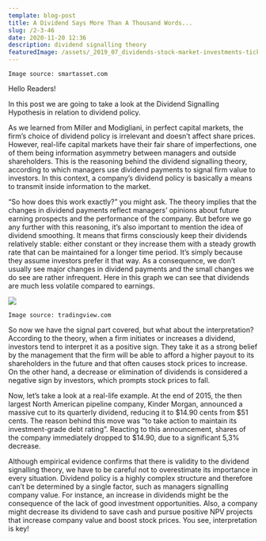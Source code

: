 ```yaml
---
template: blog-post
title: A Dividend Says More Than A Thousand Words...
slug: /2-3-46
date: 2020-11-20 12:36
description: dividend signalling theory
featuredImage: /assets/_2019_07_dividends-stock-market-investments-ticker-3d-illustration-picture-id1160877782.jpg
---
```

`Image source: smartasset.com`



Hello Readers!

In this post we are going to take a look at the Dividend Signalling Hypothesis in relation to dividend policy.

As we learned from Miller and Modigliani, in perfect capital markets, the firm’s choice of dividend policy is irrelevant and doesn’t affect share prices. However, real-life capital markets have their fair share of imperfections, one of them being information asymmetry between managers and outside shareholders. This is the reasoning behind the dividend signalling theory, according to which managers use dividend payments to signal firm value to investors. In this context, a company’s dividend policy is basically a means to transmit inside information to the market.

“So how does this work exactly?” you might ask. The theory implies that the changes in dividend payments reflect managers’ opinions about future earning prospects and the performance of the company. But before we go any further with this reasoning, it’s also important to mention the idea of dividend smoothing. It means that firms consciously keep their dividends relatively stable: either constant or they increase them with a steady growth rate that can be maintained for a longer time period. It’s simply because they assume investors prefer it that way. As a consequence, we don’t usually see major changes in dividend payments and the small changes we do see are rather infrequent. Here in this graph we can see that dividends are much less volatile compared to earnings.

![](https://lh6.googleusercontent.com/ZbrCrAdFYk0tBWAg6YPCzODy5IpTo9QNl-tEEFU9l2HX_0DMDvA9CeQprwOvqnoItytsHQqm3Hz5Oe6u3PnxfoF39UEVHki8EBXCVi5OF71uIRPJug5SVqkJJ8x9gOY9l9EVq-dO)

`Image source: tradingview.com`

So now we have the signal part covered, but what about the interpretation? According to the theory, when a firm initiates or increases a dividend, investors tend to interpret it as a positive sign. They take it as a strong belief by the management that the firm will be able to afford a higher payout to its shareholders in the future and that often causes stock prices to increase. On the other hand, a decrease or elimination of dividends is considered a negative sign by investors, which prompts stock prices to fall.

Now, let’s take a look at a real-life example. At the end of 2015, the then largest North American pipeline company, Kinder Morgan, announced a massive cut to its quarterly dividend, reducing it to $14.90 cents from $51 cents. The reason behind this move was “to take action to maintain its investment-grade debt rating”. Reacting to this announcement, shares of the company immediately dropped to $14.90, due to a significant 5,3% decrease.

Although empirical evidence confirms that there is validity to the dividend signalling theory, we have to be careful not to overestimate its importance in every situation. Dividend policy is a highly complex structure and therefore can’t be determined by a single factor, such as managers signalling company value. For instance, an increase in dividends might be the consequence of the lack of good investment opportunities. Also, a company might decrease its dividend to save cash and pursue positive NPV projects that increase company value and boost stock prices. You see, interpretation is key!